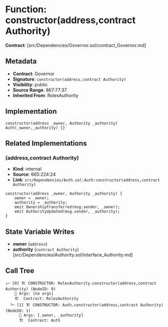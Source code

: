 # Function: constructor(address,contract Authority)

**Contract**: [src/Dependencies/Governor.sol/contract_Governor.md]

## Metadata

- **Contract**: Governor
- **Signature**: `constructor(address,contract Authority)`
- **Visibility**: public
- **Source Range**: 867:77:37
- **Inherited From**: RolesAuthority

## Implementation

```solidity
constructor(address _owner, Authority _authority) Auth(_owner,_authority) {}
```

## Related Implementations

### (address,contract Authority)

- **Kind**: internal
- **Source**: 665:224:24
- **Link**: `src/Dependencies/Auth.sol:Auth:constructor(address,contract Authority)`

```solidity
constructor(address _owner, Authority _authority) {
    owner = _owner;
    authority = _authority;
    emit OwnershipTransferred(msg.sender, _owner);
    emit AuthorityUpdated(msg.sender, _authority);
}
```

## State Variable Writes

- **owner** (`address`)
- **authority** (`contract Authority`) [src/Dependencies/Authority.sol/interface_Authority.md]

## Call Tree

```
┌─ [0] 🏗️ CONSTRUCTOR: RolesAuthority.constructor(address,contract Authority) (NodeID: 0)
    💬 Args: [no args]
    🏗️  Contract: RolesAuthority
  └─ [1] 🏗️ CONSTRUCTOR: Auth.constructor(address,contract Authority) (NodeID: 1)
      💬 Args: [_owner, _authority]
      🏗️  Contract: Auth
```
